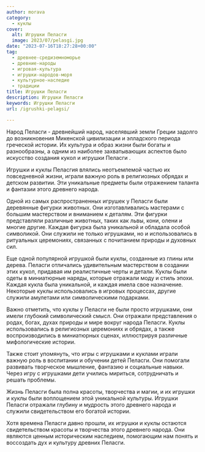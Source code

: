 ```yaml
---
author: morava
category:
  - куклы
cover:
  alt: Игрушки Пеласги
  image: 2023/07/pelasgi.jpg
date: "2023-07-16T18:27:28+00:00"
tag:
  - древнее-средиземноморье
  - древние-народы
  - игровая-культура
  - игрушки-народов-моря
  - культурное-наследие
  - традиции
title: Игрушки Пеласги
description: Игрушки Пеласги
keywords: Игрушки Пеласги
url: /igrushki-pelagsi/

---
```

Народ Пеласги \- древнейший народ, населявший земли Греции задолго до возникновения Микенской цивилизации и элладского периода греческой истории. Их культура и образ жизни были богаты и разнообразны, а одним из наиболее захватывающих аспектов было искусство создания кукол и игрушки Пеласги .

Игрушки и куклы Пеласгия влялись неотъемлемой частью их повседневной жизни, играли важную роль в религиозных обрядах и детском развитии. Эти уникальные предметы были отражением таланта и фантазии этого древнего народа.

Одной из самых распространенных игрушек у Пеласги были деревянные фигурки животных. Они изготавливались мастерами с большим мастерством и вниманием к деталям. Эти фигурки представляли различные животных, таких как львы, кони, олени и многие другие. Каждая фигурка была уникальной и обладала особой символикой. Они служили не только игрушками, но и использовались в ритуальных церемониях, связанных с почитанием природы и духовных сил.

Еще одной популярной игрушкой были куклы, созданные из глины или дерева. Пеласги отличались удивительным мастерством в создании этих кукол, придавая им реалистичные черты и детали. Куклы были одеты в миниатюрные наряды, которые отражали моду и стиль эпохи. Каждая кукла была уникальной, и каждая имела свое назначение. Некоторые куклы использовались в игровых процессах, другие служили амулетами или символическими подарками.

Важно отметить, что куклы у Пеласги не были просто игрушками, они имели глубокий символический смысл. Они отражали представления о родах, богах, духах природы и мире вокруг народа Пеласги. Куклы использовались в религиозных церемониях и обрядах, а также воспроизводились в миниатюрных сценах, иллюстрируя различные мифологические истории.

Также стоит упомянуть, что игры с игрушками и куклами играли важную роль в воспитании и обучении детей Пеласги. Они помогали развивать творческое мышление, фантазию и социальные навыки. Через игру с игрушками дети учились мириться, сотрудничать и решать проблемы.

Жизнь Пеласги была полна красоты, творчества и магии, и их игрушки и куклы были воплощением этой уникальной культуры. Игрушки Пеласги отражали глубину и мудрость этого древнего народа и служили свидетельством его богатой истории.

Хотя времена Пеласги давно прошли, их игрушки и куклы остаются свидетельством красоты и творчества этого древнего народа. Они являются ценным историческим наследием, помогающим нам понять и воссоздать дух и культуру древних Пеласги.
